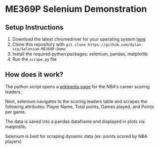 # ME369P Selenium Demonstration

## Setup Instructions
1. Download the latest chromedriver for your operating system [here](https://chromedriver.chromium.org/downloads)
2. Clone this repository with `git clone https://github.com/dylan-sco/Selenium-ME369P-Demo`
3. Install the required python packages: selenium, pandas, matplotlib
4. Run the `scrape.py` file

## How does it work?
The python script opens a [wikipedia page](https://en.wikipedia.org/wiki/List_of_National_Basketball_Association_career_scoring_leaders) for the NBA's career scoring leaders. 

Next, selenium navigates to the scoring leaders table and scrapes the following attributes: Player Name, Total points, Games played, and Points per game.

The data is saved into a pandas dataframe and displayed in plots via matplotlib.

Selenium is best for scraping dynamic data (ex: points scored by NBA players)
